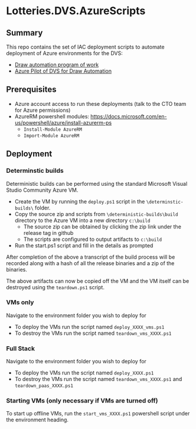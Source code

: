 # Lotteries.DVS.AzureScripts

## Summary

This repo contains the set of IAC deployment scripts to automate deployment of Azure environments for the DVS:

- [Draw automation program of work](https://confluence.tattsgroup.io/wiki/display/LT/Draw+Automation+Program+of+Work)
- [Azure Pilot of DVS for Draw Automation](https://confluence.tattsgroup.io/wiki/display/CTO/Azure+Pilot+-+DVS+Draw+Automation)

## Prerequisites

- Azure account access to run these deployments (talk to the CTO team for Azure permissions)
- AzureRM powershell modules: https://docs.microsoft.com/en-us/powershell/azure/install-azurerm-ps
  - `Install-Module AzureRM`
  - `Import-Module AzureRM`

## Deployment

### Determinstic builds

Deterministic builds can be performed using the standard Microsoft Visual Studio Community Azure VM.

- Create the VM by running the `deploy.ps1` script in the `\determinstic-builds\` folder.
- Copy the source zip and scripts from `\deterministic-builds\build` directory to the Azure VM into a new directory `c:\build`
  - The source zip can be obtained by clicking the zip link under the release tag in github
  - The scripts are configured to output artifacts to `c:\build`
- Run the start.ps1 script and fill in the details as prompted

After completion of the above a transcript of the build process will be recorded along with a hash of all the release binaries and a zip of the binaries.

The above artifacts can now be copied off the VM and the VM itself can be destroyed using the `teardown.ps1` script.

### VMs only

Navigate to the environment folder you wish to deploy for

- To deploy the VMs run the script named `deploy_XXXX_vms.ps1`
- To destroy the VMs run the script named `teardown_vms_XXXX.ps1`

### Full Stack

Navigate to the environment folder you wish to deploy for

- To deploy the VMs run the script named `deploy_XXXX.ps1`
- To destroy the VMs run the script named `teardown_vms_XXXX.ps1` and `teardown_paas_XXXX.ps1`

### Starting VMs (only necessary if VMs are turned off)

To start up offline VMs, run the `start_vms_XXXX.ps1` powershell script under the environment heading.
